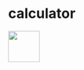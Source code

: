 # calculator
<a href="https://play.google.com/store/apps/details?id=info.hugoyu.calculator.android">
<img height="64px" src="https://play.google.com/intl/en_us/badges/images/generic/en-play-badge.png"/>
</a>
